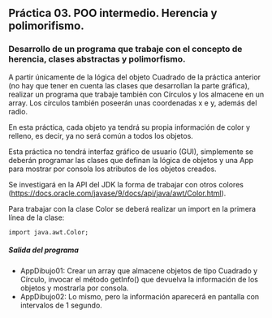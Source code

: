 ## Práctica 03. POO intermedio. Herencia y polimorifismo. 
### Desarrollo de un programa que trabaje con el concepto de herencia, clases abstractas y polimorfismo.

A partir únicamente de la lógica del objeto Cuadrado de la práctica anterior (no hay que tener en cuenta las clases que desarrollan la parte gráfica), realizar un programa que trabaje también con Círculos y los almacene en un array. Los círculos también poseerán unas coordenadas x e y, además del radio.

En esta práctica, cada objeto ya tendrá su propia información de color y relleno, es decir, ya no será común a todos los objetos.

Esta práctica no tendrá interfaz gráfico de usuario (GUI), simplemente se deberán programar las clases que definan la lógica de objetos y una App para mostrar por consola los atributos de los objetos creados.

Se investigará en la API del JDK la forma de trabajar con otros colores (https://docs.oracle.com/javase/9/docs/api/java/awt/Color.html).

Para trabajar con la clase Color se deberá realizar un import en la primera línea de la clase:
```
import java.awt.Color;
```

##### Salida del programa

* AppDibujo01: Crear un array que almacene objetos de tipo Cuadrado y Círculo, invocar el método getInfo() que devuelva la información de los objetos y mostrarla por consola.
* AppDibujo02: Lo mismo, pero la información aparecerá en pantalla con intervalos de 1 segundo.



